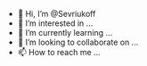 - 👋 Hi, I’m @Sevriukoff
- 👀 I’m interested in ...
- 🌱 I’m currently learning ...
- 💞️ I’m looking to collaborate on ...
- 📫 How to reach me ...

<!---
Sevriukoff/Sevriukoff is a ✨ special ✨ repository because its `README.md` (this file) appears on your GitHub profile.
You can click the Preview link to take a look at your changes.
--->
